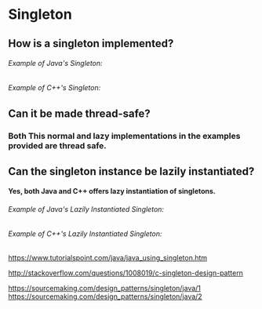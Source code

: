 # Singleton
## How is a singleton implemented?
###### Example of Java's Singleton:

###### Example of C++'s Singleton:


## Can it be made thread-safe?
### Both This normal and lazy implementations in the examples provided are thread safe.


## Can the singleton instance be lazily instantiated?
#### Yes, both Java and C++ offers lazy instantiation of singletons.
###### Example of Java's Lazily Instantiated Singleton:

###### Example of C++'s Lazily Instantiated Singleton:

https://www.tutorialspoint.com/java/java_using_singleton.htm


http://stackoverflow.com/questions/1008019/c-singleton-design-pattern



https://sourcemaking.com/design_patterns/singleton/java/1
https://sourcemaking.com/design_patterns/singleton/java/2

